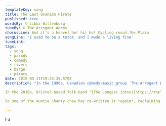 ```yaml
---
templateKey: song
title: The Last Oxonian Pirate
published: true
wordsBy: © Libbi Wittenburg
tuneBy: © The Arrogant Worms
chorusLine: And it's a heave! ho! hi! ho! Cycling round the Plain
songLine: 'I used to be a tutor, and I made a living fine'
tuneLink: 
tags:
  - song
  - parody
  - comedy
  - rivers
  - barge
  - piracy
date: 2019-03-11T19:33:35.570Z
description: "In the 1990s, Canadian comedy-music group 'The Arrogant Worms' wrote a song called "The Last Saskatchewan Pirate". It is based on the absurd idea of a pirate crew forming in Saskatchewan, a landlocked province in Western Canada. The joke in the song was a crew of pirates who existed nowhere near the sea.

In the 2010s, Bristol-based folk band "[The Longest Johns](https://thelongestjohns.bandcamp.com/music)" rewrote it. Possibly entirely missing the point, they set the song in Bristol, famously a port city which was home to a lot of pirates. It didn't quite work for us.

So one of the Auntie Shanty crew has re-written it *again*, reclaiming it for a landlocked part of the world."

---
```

I u
